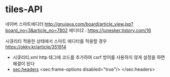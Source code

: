 # tiles-API

네이버 스마트에디터
http://gnujava.com/board/article_view.jsp?board_no=3&article_no=7802
에디터2 : https://junesker.tistory.com/16

시큐리티 적용한 상태에서 스마트 에디터를 적용할 경우
https://okky.kr/article/351914
- 시큐리티.xml http 태그에 코드를 추가하여 csrf 방어를 사용하지 않게 설정을 하면 해결이 된다
- 	<sec:headers>
			<sec:frame-options disabled="true"/>
		</sec:headers> 
